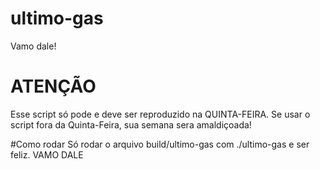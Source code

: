 # ultimo-gas
Vamo dale!

# ATENÇÃO
Esse script só pode e deve ser reproduzido na QUINTA-FEIRA. Se usar o script fora da Quinta-Feira, sua semana sera amaldiçoada! 

#Como rodar
Só rodar o arquivo build/ultimo-gas com ./ultimo-gas e ser feliz. VAMO DALE
